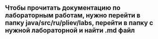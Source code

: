 ## Чтобы прочитать документацию по лабораторным работам, нужно перейти в папку java/src/ru/pliev/labs, перейти в папку с нужной лабораторной и найти .md файл

